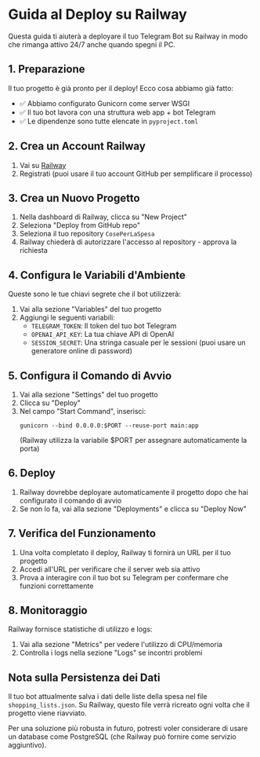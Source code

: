 # Guida al Deploy su Railway

Questa guida ti aiuterà a deployare il tuo Telegram Bot su Railway in modo che rimanga attivo 24/7 anche quando spegni il PC.

## 1. Preparazione

Il tuo progetto è già pronto per il deploy! Ecco cosa abbiamo già fatto:

- ✅ Abbiamo configurato Gunicorn come server WSGI
- ✅ Il tuo bot lavora con una struttura web app + bot Telegram
- ✅ Le dipendenze sono tutte elencate in `pyproject.toml`

## 2. Crea un Account Railway

1. Vai su [Railway](https://railway.app/)
2. Registrati (puoi usare il tuo account GitHub per semplificare il processo)

## 3. Crea un Nuovo Progetto

1. Nella dashboard di Railway, clicca su "New Project"
2. Seleziona "Deploy from GitHub repo"
3. Seleziona il tuo repository `CosePerLaSpesa`
4. Railway chiederà di autorizzare l'accesso al repository - approva la richiesta

## 4. Configura le Variabili d'Ambiente

Queste sono le tue chiavi segrete che il bot utilizzerà:

1. Vai alla sezione "Variables" del tuo progetto
2. Aggiungi le seguenti variabili:
   - `TELEGRAM_TOKEN`: Il token del tuo bot Telegram
   - `OPENAI_API_KEY`: La tua chiave API di OpenAI
   - `SESSION_SECRET`: Una stringa casuale per le sessioni (puoi usare un generatore online di password)

## 5. Configura il Comando di Avvio

1. Vai alla sezione "Settings" del tuo progetto
2. Clicca su "Deploy"
3. Nel campo "Start Command", inserisci:
   ```
   gunicorn --bind 0.0.0.0:$PORT --reuse-port main:app
   ```
   (Railway utilizza la variabile $PORT per assegnare automaticamente la porta)

## 6. Deploy

1. Railway dovrebbe deployare automaticamente il progetto dopo che hai configurato il comando di avvio
2. Se non lo fa, vai alla sezione "Deployments" e clicca su "Deploy Now"

## 7. Verifica del Funzionamento

1. Una volta completato il deploy, Railway ti fornirà un URL per il tuo progetto
2. Accedi all'URL per verificare che il server web sia attivo
3. Prova a interagire con il tuo bot su Telegram per confermare che funzioni correttamente

## 8. Monitoraggio

Railway fornisce statistiche di utilizzo e logs:
1. Vai alla sezione "Metrics" per vedere l'utilizzo di CPU/memoria
2. Controlla i logs nella sezione "Logs" se incontri problemi

## Nota sulla Persistenza dei Dati

Il tuo bot attualmente salva i dati delle liste della spesa nel file `shopping_lists.json`. Su Railway, questo file verrà ricreato ogni volta che il progetto viene riavviato. 

Per una soluzione più robusta in futuro, potresti voler considerare di usare un database come PostgreSQL (che Railway può fornire come servizio aggiuntivo).